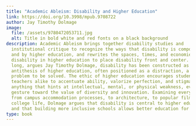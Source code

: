 ```yaml
---
title: "Academic Ableism: Disability and Higher Education"
link: https://doi.org/10.3998/mpub.9708722
author: Jay Timothy Dolmage
image:
  file: /assets/9780472053711.jpg
  alt: Title in bold white and red fonts on a black background
description: Academic Ableism brings together disability studies and
  institutional critique to recognize the ways that disability is composed in
  and by higher education, and rewrites the spaces, times, and economies of
  disability in higher education to place disability front and center. For too
  long, argues Jay Timothy Dolmage, disability has been constructed as the
  antithesis of higher education, often positioned as a distraction, a drain, a
  problem to be solved. The ethic of higher education encourages students and
  teachers alike to accentuate ability, valorize perfection, and stigmatize
  anything that hints at intellectual, mental, or physical weakness, even as we
  gesture toward the value of diversity and innovation. Examining everything
  from campus accommodation processes, to architecture, to popular films about
  college life, Dolmage argues that disability is central to higher education,
  and that building more inclusive schools allows better education for all.
type: book
---
```

